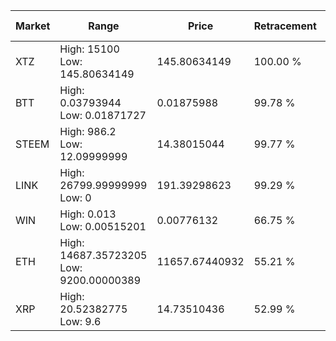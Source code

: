 | Market | Range | Price| Retracement | Doubles to 50% |
| --- | --- | --- | --- | --- |
| XTZ | High: 15100<br />Low: 145.80634149 | 145.80634149 | 100.00 % | 52.28 |
| BTT | High: 0.03793944<br />Low: 0.01871727 | 0.01875988 | 99.78 % | 1.51 |
| STEEM | High: 986.2<br />Low: 12.09999999 | 14.38015044 | 99.77 % | 34.71 |
| LINK | High: 26799.99999999<br />Low: 0 | 191.39298623 | 99.29 % | 70.01 |
| WIN | High: 0.013<br />Low: 0.00515201 | 0.00776132 | 66.75 % | 1.17 |
| ETH | High: 14687.35723205<br />Low: 9200.00000389 | 11657.67440932 | 55.21 % | 1.02 |
| XRP | High: 20.52382775<br />Low: 9.6 | 14.73510436 | 52.99 % | 1.02 |
